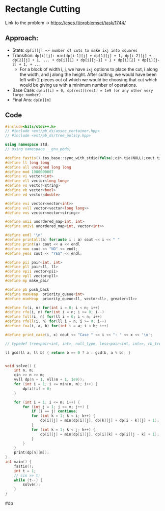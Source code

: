 # Rectangle Cutting

Link to the problem -> https://cses.fi/problemset/task/1744/

## Approach:
- State: `dp[i][j] => number of cuts to make ixj into squares`
- Transition: `dp[i][j]: min(dp[i-1][j] + dp[1][j] + 1, dp[i-2][j] + dp[2][j] + 1, ... + dp[i][1] + dp[i][j-1] + 1 + dp[i][2] + dp[i][j-2] + 1, + ...`
	- For a block of width i, j, we have `ixj` options to place the cut, i along the width, and j along the height. After cutting, we would have been left with 2 pieces out of which we would be choosing that cut which would be giving us with a minimum number of operations.
- Base Case: `dp[i][i] = 0, dp[rest][rest] = 1e9 (or any other very large number)`
- Final Ans: `dp[n][m]`

## Code
```cpp
#include<bits/stdc++.h>
// #include <ext/pb_ds/assoc_container.hpp>
// #include <ext/pb_ds/tree_policy.hpp>

using namespace std;
// using namespace __gnu_pbds;

#define fastio() ios_base::sync_with_stdio(false);cin.tie(NULL);cout.tie(NULL)
#define ll long long
#define ull unsigned long long
#define mod 1000000007
#define vi vector<int>
#define vll vector<long long>
#define vs vector<string>
#define vb vector<bool>
#define vd vector<double>

#define vvi vector<vector<int>>
#define vvll vector<vector<long long>>
#define vvs vector<vector<string>>

#define umii unordered_map<int, int>
#define umivi unordered_map<int, vector<int>>

#define endl '\n'
#define printall(a) for(auto i : a) cout << i << " "
#define print(a) cout << a << endl
#define noo cout << "NO" << endl;
#define yess cout << "YES" << endl;

#define pii pair<int, int>
#define pll pair<ll, ll>
#define vpii vector<pii>
#define vpll vector<pll>
#define mp make_pair

#define pb push_back
#define maxHeap  priority_queue<int>
#define minHeap  priority_queue<ll, vector<ll>, greater<ll>>

#define fo(i, n) for(int i = 0; i < n; i++)
#define rfo(i, n) for(int i = n; i >= 0; i--)
#define foll(i, n) for(ll i = 0; i < n; i++)
#define rfoll(i, n) for(ll i = n; i >= 0; i--)
#define foa(i, a, b) for(int i = a; i < b; i++)

#define print_case(i, x) cout << "Case " << i << ": " << x << '\n';

// typedef tree<pair<int, int>, null_type, less<pair<int, int>>, rb_tree_tag, tree_order_statistics_node_update> pbds;

ll gcd(ll a, ll b) { return b == 0 ? a : gcd(b, a % b); }


void solve() {
	int n, m;
	cin >> n >> m;
	vvll dp(n + 1, vll(m + 1, 1e9));
	for (int i = 1; i <= min(n, m); i++) {
		dp[i][i] = 0;
	}

	for (int i = 1; i <= n; i++) {
		for (int j = 1; j <= m; j++) {
			if (i == j) continue;
			for (int k = 1; k < i; k++) {
				dp[i][j] = min(dp[i][j], dp[k][j] + dp[i - k][j] + 1);
			}
			for (int k = 1; k < j; k++) {
				dp[i][j] = min(dp[i][j], dp[i][k] + dp[i][j - k] + 1);
			}
		}
	}
	print(dp[n][m]);
}
int main() {
	fastio();
	int t = 1;
	// cin >> t;
	while (t--) {
		solve();
	}
}
```
#dp 